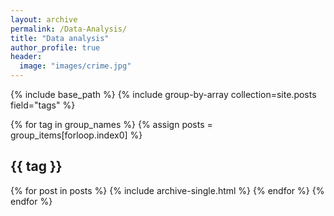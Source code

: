 ```yaml
---
layout: archive
permalink: /Data-Analysis/
title: "Data analysis"
author_profile: true
header:
  image: "images/crime.jpg"
---
```

{% include base_path %}
{% include group-by-array collection=site.posts field="tags" %}

{% for tag in group_names %}
{% assign posts = group_items[forloop.index0] %}
<h2 id="{{ tag | slugify }}" class="archive__subtitle">{{ tag }}</h2>
{% for post in posts %}
  {% include archive-single.html %}
{% endfor %}
{% endfor %}
